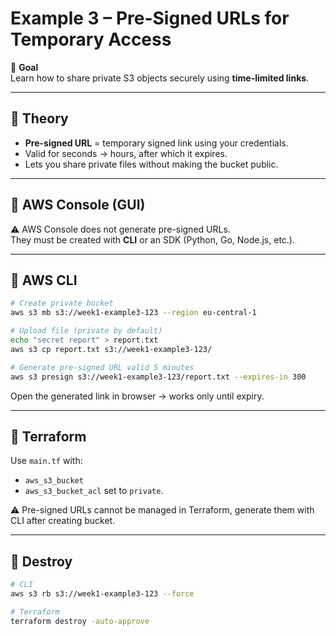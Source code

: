 # Example 3 – Pre-Signed URLs for Temporary Access

🎯 **Goal**  
Learn how to share private S3 objects securely using **time-limited links**.

---

## 🔹 Theory
- **Pre-signed URL** = temporary signed link using your credentials.
- Valid for seconds → hours, after which it expires.
- Lets you share private files without making the bucket public.

---

## 🔹 AWS Console (GUI)
⚠️ AWS Console does not generate pre-signed URLs.  
They must be created with **CLI** or an SDK (Python, Go, Node.js, etc.).

---

## 🔹 AWS CLI
```bash
# Create private bucket
aws s3 mb s3://week1-example3-123 --region eu-central-1

# Upload file (private by default)
echo "secret report" > report.txt
aws s3 cp report.txt s3://week1-example3-123/

# Generate pre-signed URL valid 5 minutes
aws s3 presign s3://week1-example3-123/report.txt --expires-in 300
````

Open the generated link in browser → works only until expiry.

---

## 🔹 Terraform

Use `main.tf` with:

* `aws_s3_bucket`
* `aws_s3_bucket_acl` set to `private`.

⚠️ Pre-signed URLs cannot be managed in Terraform, generate them with CLI after creating bucket.

---

## 🔹 Destroy

```bash
# CLI
aws s3 rb s3://week1-example3-123 --force

# Terraform
terraform destroy -auto-approve
```